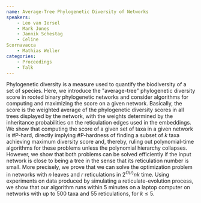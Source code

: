 ```yaml
---
name: Average-Tree Phylogenetic Diversity of Networks
speakers:
	- Leo van Iersel
	- Mark Jones
	- Jannik Schestag
	- Celine
Scornavacca
	- Mathias Weller
categories:
	- Proceedings
	- Talk
---
```


Phylogenetic diversity is a measure used to quantify the
biodiversity of a set of species.
Here,  we introduce the "average-tree" phylogenetic
diversity score in rooted binary phylogenetic networks and
consider algorithms for computing and maximizing the score
on a given network.
Basically, the score is the weighted average of the
phylogenetic diversity scores in all trees displayed by the
network, with the weights determined by the inheritance
probabilities on the reticulation edges used in the
embeddings.
We show that computing the score of a given set of taxa in
a given network is #P-hard, directly implying #P-hardness
of finding a subset of $k$ taxa achieving maximum diversity
score and, thereby, ruling out polynomial-time algorithms
for these problems unless the polynomial hierarchy
collapses.
However, we show that both problems can be solved
efficiently if the input network is close to being a tree
in the sense that its reticulation number is small.
More precisely, we prove that we can solve the optimization
problem in networks with $n$ leaves and $r$ reticulations
in $2^{O(r)} nk$ time.
Using experiments on data produced by simulating a
reticulate-evolution process, we show that our algorithm
runs within 5 minutes on a laptop computer on networks with
up to 500 taxa and 55 reticulations, for $k \leq 5$.